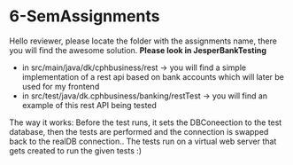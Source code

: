 # 6-SemAssignments
Hello reviewer, please locate the folder with the assignments name, there you will find the awesome solution.
**Please look in JesperBankTesting**
- in src/main/java/dk/cphbusiness/rest -> you will find a simple implementation of a rest api based on bank accounts which will later be used for my frontend
- in src/test/java/dk.cphbusiness/banking/restTest -> you will find an example of this rest API being tested

The way it works: Before the test runs, it sets the DBConeection to the test database, then the tests are performed and the connection is swapped back to the realDB connection.. The tests run on a virtual web server that gets created to run the given tests :)


